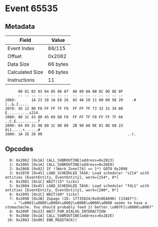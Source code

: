 # Event 65535

## Metadata

| Field           | Value    |
|-----------------|----------|
| Event Index     | 88/115   |
| Offset          | 0x2062   |
| Data Size       | 66 bytes |
| Calculated Size | 66 bytes |
| Instructions    | 11       |

```
      00 01 02 03 04 05 06 07  08 09 0A 0B 0C 0D 0E 0F
      -- -- -- -- -- -- -- --  -- -- -- -- -- -- -- --
2060:       1A 23 28 1A E8 26  02 4A 10 11 80 00 98 20    .#(..&.J..... 
2070: 45 12 80 F8 FF FF 7F F8  FF FF 7F 73 32 31 34 08  E..........s214.
2080: 80 1C 43 80 45 09 80 F8  FF FF 7F F8 FF FF 7F 66  ..C.E..........f
2090: 64 69 31 08 80 1C 0D 80  2B 90 A0 0E 01 8D 80 23  di1.....+......#
20A0: 1A 2E 28 00                                       ..(.            
```

## Opcodes

```
  0: 0x2062 [0x1A] CALL_SUBROUTINE(address=0x2823)
  1: 0x2065 [0x1A] CALL_SUBROUTINE(address=0x26E8)
  2: 0x2068 [0x02] IF !(Work_Zone[74] == 1*) GOTO 0x2098
  3: 0x2070 [0x45] LOAD_SCHEDULED_TASK: Load scheduler "s214" with entities [EventEntity, EventEntity], work=[254*, 0*]
  4: 0x2081 [0x1C] WAIT(15* ticks)
  5: 0x2084 [0x45] LOAD_SCHEDULED_TASK: Load scheduler "fdi1" with entities [EventEntity, EventEntity], work=[200*, 0*]
  6: 0x2095 [0x1C] WAIT(60* ticks)
  7: 0x2098 [0x2B] Zopago (ID: 17735824/0x010EA090) [13467*]:
    → "\u0001\u0005\u0004\u0002\u0000\u0000\u0000 seems to have a stomachache. You should probably feed it better.\u007F1\u0000\u0007"
  8: 0x209F [0x23] WAIT_FOR_DIALOG_INTERACTION
  9: 0x20A0 [0x1A] CALL_SUBROUTINE(address=0x282E)
 10: 0x20A3 [0x00] END_REQSTACK()
```
